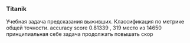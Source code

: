 ### Titanik 
Учебная задача предсказания выживших. Классификация по метрике общей точности.
accuracy score 0.81339 , 319 место из 14650
принципиальная себе задача продолжать повышать скор
